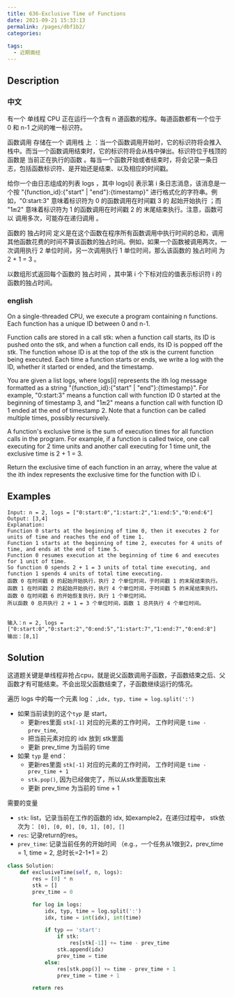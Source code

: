 ```yaml
---
title: 636-Exclusive Time of Functions
date: 2021-09-21 15:33:13
permalink: /pages/dbf1b2/
categories:
  
tags:
  - 近期面经
---
```

## Description
### 中文
有一个 单线程 CPU 正在运行一个含有 n 道函数的程序。每道函数都有一个位于  0 和 n-1 之间的唯一标识符。

函数调用 存储在一个 调用栈 上 ：当一个函数调用开始时，它的标识符将会推入栈中。而当一个函数调用结束时，它的标识符将会从栈中弹出。标识符位于栈顶的函数是 当前正在执行的函数 。每当一个函数开始或者结束时，将会记录一条日志，包括函数标识符、是开始还是结束、以及相应的时间戳。

给你一个由日志组成的列表 logs ，其中 logs[i] 表示第 i 条日志消息，该消息是一个按 "{function_id}:{"start" | "end"}:{timestamp}" 进行格式化的字符串。例如，"0:start:3" 意味着标识符为 0 的函数调用在时间戳 3 的 起始开始执行 ；而 "1:end:2" 意味着标识符为 1 的函数调用在时间戳 2 的 末尾结束执行。注意，函数可以 调用多次，可能存在递归调用 。

函数的 独占时间 定义是在这个函数在程序所有函数调用中执行时间的总和，调用其他函数花费的时间不算该函数的独占时间。例如，如果一个函数被调用两次，一次调用执行 2 单位时间，另一次调用执行 1 单位时间，那么该函数的 独占时间 为 2 + 1 = 3 。

以数组形式返回每个函数的 独占时间 ，其中第 i 个下标对应的值表示标识符 i 的函数的独占时间。

### english
On a single-threaded CPU, we execute a program containing n functions. Each function has a unique ID between 0 and n-1.

Function calls are stored in a call stk: when a function call starts, its ID is pushed onto the stk, and when a function call ends, its ID is popped off the stk. The function whose ID is at the top of the stk is the current function being executed. Each time a function starts or ends, we write a log with the ID, whether it started or ended, and the timestamp.

You are given a list logs, where logs[i] represents the ith log message formatted as a string "{function_id}:{"start" | "end"}:{timestamp}". For example, "0:start:3" means a function call with function ID 0 started at the beginning of timestamp 3, and "1:end:2" means a function call with function ID 1 ended at the end of timestamp 2. Note that a function can be called multiple times, possibly recursively.

A function's exclusive time is the sum of execution times for all function calls in the program. For example, if a function is called twice, one call executing for 2 time units and another call executing for 1 time unit, the exclusive time is 2 + 1 = 3.

Return the exclusive time of each function in an array, where the value at the ith index represents the exclusive time for the function with ID i.

## Examples
```
Input: n = 2, logs = ["0:start:0","1:start:2","1:end:5","0:end:6"]
Output: [3,4]
Explanation:
Function 0 starts at the beginning of time 0, then it executes 2 for units of time and reaches the end of time 1.
Function 1 starts at the beginning of time 2, executes for 4 units of time, and ends at the end of time 5.
Function 0 resumes execution at the beginning of time 6 and executes for 1 unit of time.
So function 0 spends 2 + 1 = 3 units of total time executing, and function 1 spends 4 units of total time executing.
函数 0 在时间戳 0 的起始开始执行，执行 2 个单位时间，于时间戳 1 的末尾结束执行。 
函数 1 在时间戳 2 的起始开始执行，执行 4 个单位时间，于时间戳 5 的末尾结束执行。 
函数 0 在时间戳 6 的开始恢复执行，执行 1 个单位时间。 
所以函数 0 总共执行 2 + 1 = 3 个单位时间，函数 1 总共执行 4 个单位时间。 


输入：n = 2, logs = ["0:start:0","0:start:2","0:end:5","1:start:7","1:end:7","0:end:8"]
输出：[8,1]
```

## Solution
这道题关键是单线程非抢占cpu，就是说父函数调用子函数，子函数结束之后、父函数才有可能结束。不会出现父函数结束了，子函数继续运行的情况。

遍历 logs 中的每一个元素 log： ,`idx, typ, time = log.split(':')`
- 如果当前读到的这个`typ` 是 start， 
  - 更新res里面 `stk[-1]` 对应的元素的工作时间， 工作时间是 `time - prev_time`,
  - 把当前元素对应的 idx 放到 stk里面
  - 更新 prev_time 为当前的 time
- 如果 `typ` 是 end：
  - 更新res里面 `stk[-1]` 对应的元素的工作时间， 工作时间是 `time - prev_time + 1`
  - `stk.pop()`, 因为已经做完了，所以从stk里面取出来
  - 更新 prev_time 为当前的 time + 1

需要的变量
- `stk`: list，记录当前在工作的函数的 idx, 如example2，在递归过程中， stk依次为： `[0], [0, 0], [0, 1], [0], []`
- `res`: 记录return的res。
- `prev_time`: 记录当前任务的开始时间 （e.g.，一个任务从1做到2，prev_time = 1, time = 2, 总时长=2-1+1 = 2）
```python
class Solution:
    def exclusiveTime(self, n, logs):
        res = [0] * n
        stk = []
        prev_time = 0

        for log in logs:
            idx, typ, time = log.split(':')
            idx, time = int(idx), int(time)

            if typ == 'start':
                if stk:
                    res[stk[-1]] += time - prev_time 
                stk.append(idx)
                prev_time = time
            else:
                res[stk.pop()] += time - prev_time + 1
                prev_time = time + 1

        return res
```